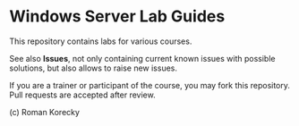 # Windows Server Lab Guides

This repository contains labs for various courses.

See also **Issues**, not only containing current known issues with possible solutions, but also allows to raise new issues.

If you are a trainer or participant of the course, you may fork this repository. Pull requests are accepted after review. 

(c) Roman Korecky
